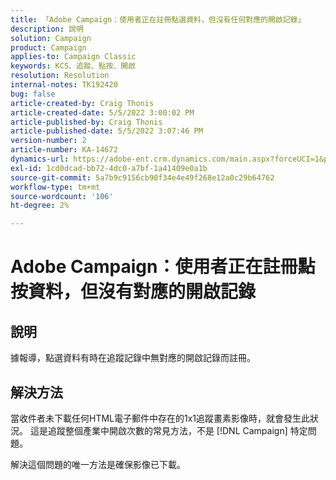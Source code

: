 ```yaml
---
title: 「Adobe Campaign：使用者正在註冊點選資料，但沒有任何對應的開啟記錄」
description: 說明
solution: Campaign
product: Campaign
applies-to: Campaign Classic
keywords: KCS、追蹤、點按、開啟
resolution: Resolution
internal-notes: TK192420
bug: false
article-created-by: Craig Thonis
article-created-date: 5/5/2022 3:00:02 PM
article-published-by: Craig Thonis
article-published-date: 5/5/2022 3:07:46 PM
version-number: 2
article-number: KA-14672
dynamics-url: https://adobe-ent.crm.dynamics.com/main.aspx?forceUCI=1&pagetype=entityrecord&etn=knowledgearticle&id=b4473908-84cc-ec11-a7b5-6045bd00d995
exl-id: 1cd0dcad-bb72-4dc0-a7bf-1a41409e0a1b
source-git-commit: 5a7b9c9156cb90f34e4e49f268e12a0c29b64762
workflow-type: tm+mt
source-wordcount: '106'
ht-degree: 2%

---
```


# Adobe Campaign：使用者正在註冊點按資料，但沒有對應的開啟記錄

## 說明

據報導，點選資料有時在追蹤記錄中無對應的開啟記錄而註冊。

## 解決方法


當收件者未下載任何HTML電子郵件中存在的1x1追蹤畫素影像時，就會發生此狀況。 這是追蹤整個產業中開啟次數的常見方法，不是 [!DNL Campaign] 特定問題。

解決這個問題的唯一方法是確保影像已下載。
